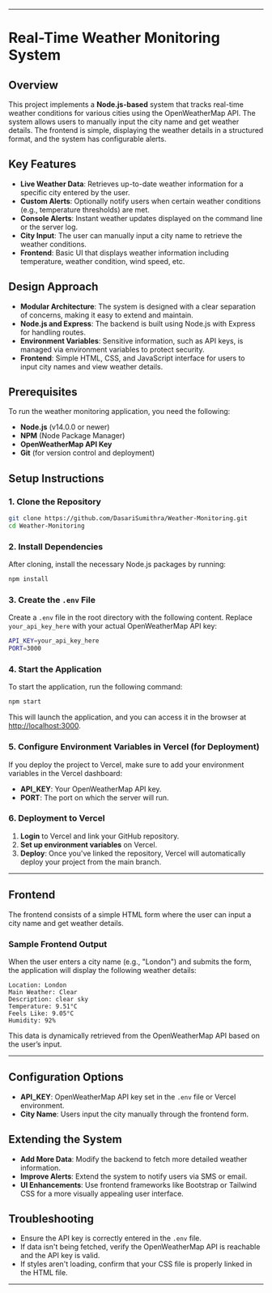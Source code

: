 
---

# Real-Time Weather Monitoring System

## Overview

This project implements a **Node.js-based** system that tracks real-time weather conditions for various cities using the OpenWeatherMap API. The system allows users to manually input the city name and get weather details. The frontend is simple, displaying the weather details in a structured format, and the system has configurable alerts.

## Key Features

- **Live Weather Data**: Retrieves up-to-date weather information for a specific city entered by the user.
- **Custom Alerts**: Optionally notify users when certain weather conditions (e.g., temperature thresholds) are met.
- **Console Alerts**: Instant weather updates displayed on the command line or the server log.
- **City Input**: The user can manually input a city name to retrieve the weather conditions.
- **Frontend**: Basic UI that displays weather information including temperature, weather condition, wind speed, etc.

## Design Approach

- **Modular Architecture**: The system is designed with a clear separation of concerns, making it easy to extend and maintain.
- **Node.js and Express**: The backend is built using Node.js with Express for handling routes.
- **Environment Variables**: Sensitive information, such as API keys, is managed via environment variables to protect security.
- **Frontend**: Simple HTML, CSS, and JavaScript interface for users to input city names and view weather details.

## Prerequisites

To run the weather monitoring application, you need the following:

- **Node.js** (v14.0.0 or newer)
- **NPM** (Node Package Manager)
- **OpenWeatherMap API Key**
- **Git** (for version control and deployment)

## Setup Instructions

### 1. Clone the Repository

```bash
git clone https://github.com/DasariSumithra/Weather-Monitoring.git
cd Weather-Monitoring
```

### 2. Install Dependencies

After cloning, install the necessary Node.js packages by running:

```bash
npm install
```

### 3. Create the `.env` File

Create a `.env` file in the root directory with the following content. Replace `your_api_key_here` with your actual OpenWeatherMap API key:

```bash
API_KEY=your_api_key_here
PORT=3000
```

### 4. Start the Application

To start the application, run the following command:

```bash
npm start
```

This will launch the application, and you can access it in the browser at [http://localhost:3000](http://localhost:3000).

### 5. Configure Environment Variables in Vercel (for Deployment)

If you deploy the project to Vercel, make sure to add your environment variables in the Vercel dashboard:

- **API_KEY**: Your OpenWeatherMap API key.
- **PORT**: The port on which the server will run.

### 6. Deployment to Vercel

1. **Login** to Vercel and link your GitHub repository.
2. **Set up environment variables** on Vercel.
3. **Deploy**: Once you've linked the repository, Vercel will automatically deploy your project from the main branch.

---

## Frontend

The frontend consists of a simple HTML form where the user can input a city name and get weather details.

### Sample Frontend Output

When the user enters a city name (e.g., "London") and submits the form, the application will display the following weather details:

```
Location: London
Main Weather: Clear
Description: clear sky
Temperature: 9.51°C
Feels Like: 9.05°C
Humidity: 92%
```

This data is dynamically retrieved from the OpenWeatherMap API based on the user’s input.

---

## Configuration Options

- **API_KEY**: OpenWeatherMap API key set in the `.env` file or Vercel environment.
- **City Name**: Users input the city manually through the frontend form.

## Extending the System

- **Add More Data**: Modify the backend to fetch more detailed weather information.
- **Improve Alerts**: Extend the system to notify users via SMS or email.
- **UI Enhancements**: Use frontend frameworks like Bootstrap or Tailwind CSS for a more visually appealing user interface.

## Troubleshooting

- Ensure the API key is correctly entered in the `.env` file.
- If data isn't being fetched, verify the OpenWeatherMap API is reachable and the API key is valid.
- If styles aren't loading, confirm that your CSS file is properly linked in the HTML file.

---
